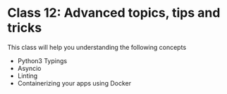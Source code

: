 # Class 12: Advanced topics, tips and tricks

This class will help you understanding the following concepts

- Python3 Typings
- Asyncio
- Linting
- Containerizing your apps using Docker